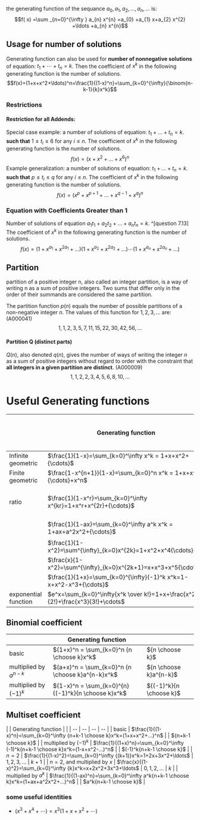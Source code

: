 the generating function of the sequance  $a_{0} ,a_{1} ,a_{2} ,\dotsc ,a_{n} ,\dotsc$  is:
$$f( x) =\sum _{n=0}^{\infty } a_{n} x^{n} =a_{0} +a_{1} x+a_{2} x^{2} +\ldots +a_{n} x^{n}$$

## Usage for number of solutions

Generating function can also be used for **number of nonnegative solutions** of equation: $t_1+\cdots+t_n=k$. Then the coefficient of $x^k$ in the following generating function is the number of solutions.
$$f(x)=(1+x+x^2+\ldots)^n=\frac{1}{(1-x)^n}=\sum_{k=0}^{\infty}{\binom{n-k-1}{k}x^k}$$

### Restrictions

#### **Restriction for all Addends**: 
Special case example: a number of solutions of equation: $t_1+\ldots+t_n=k$. **such that** $1 \leq t_i \leq 6$ for any $i \le n$. 
The coefficient of $x^k$ in the following generating function is the number of solutions.
$$f(x)=(x+x^2+\ldots+x^6)^n$$
Example generalization: a number of solutions of equation: $t_1+\ldots+t_n=k$. **such that** $p \leq t_i \leq q$ for any $i \le n$. 
The coefficient of $x^k$ in the following generating function is the number of solutions.
$$f(x)=(x^p+x^{p+1}+\ldots+x^{q-1}+x^q )^n$$

### Equation with Coefficients Greater than 1
Number of solutions of equation $a_1 t_1+a_2 t_2+ \ldots + a_n t_n = k$. ^[question 7.13]
The coefficient of $x^k$ in the following generating function is the number of solutions.
$$f(x)=(1+x^{a_1}+x^{2a_1}+\ldots)(1+x^{a_2}+x^{2a_2}+\ldots)\cdots(1+x^{a_n}+x^{2a_n}+\ldots)$$
## Partition
partition of a positive integer n, also called an integer partition, is a way of writing n as a sum of positive integers. Two sums that differ only in the order of their summands are considered the same partition. 

The partition function $p(n)$ equals the number of possible partitions of a non-negative integer $n$.
The values of this function for $1,2,3,\ldots$ are: (A000041)
$$1, 1, 2, 3, 5, 7, 11, 15, 22, 30, 42, 56,\ldots$$

#### Partition Q (distinct parts)
$Q(n)$, also denoted $q(n)$, gives the number of ways of writing the integer $n$ as a sum of positive integers without regard to order with the constraint that **all integers in a given partition are distinct**. (A000009)
$$1, 1, 2, 2, 3, 4, 5, 6, 8, 10,\ldots$$


# Useful Generating functions

|                      | Generating function                                                            | Sequence $c_0,c_1,c_2,\ldots,c_k,\ldots$ |                                      |
| -------------------- | ------------------------------------------------------------------------------ | ---------------------------------------- | ------------------------------------ |
| Infinite geometric   | $\frac{1}{1-x}=\sum_{k=0}^\infty x^k = 1+x+x^2+{\cdots}$                       | $1,1,1,1,...$                            |                                      |
| Finite geometric     | $\frac{1-x^{n+1}}{1-x}=\sum_{k=0}^n x^k = 1+x+x^2+{\cdots}+x^n$                | $1,1,1,1,...,n$                          |                                      |
| ratio                | $\frac{1}{1-x^r}=\sum_{k=0}^\infty x^{kr}=1+x^r+x^{2r}+{\cdots}$               |                                          | $c_k=1$ if $r\vert k$ ;  otherwise 0 |
|                      | $\frac{1}{1-ax}=\sum_{k=0}^\infty a^k x^k = 1+ax+a^2x^2+{\cdots}$              | $a^0,a^1,a^2,a^3,...$                    | $a^k$                                |
|                      | $\frac{1}{1-x^2}=\sum^{\infty}_{k=0}x^{2k}=1+x^2+x^4{\cdots}$                  | $1,0,1,0,...$                            |                                      |
|                      | $\frac{x}{1-x^2}=\sum^{\infty}_{k=0}x^{2k+1}=x+x^3+x^5{\cdots}$                | $0,1,0,1,...$                            |                                      |
|                      | $\frac{1}{1+x}=\sum_{k=0}^{\infty}(-1)^k x^k=1-x+x^2-x^3+{\cdots}$             | $1,-1,1,-1,...$                          |                                      |
| exponential function | $e^x=\sum_{k=0}^\infty{x^k \over k!}=1+x+\frac{x^2}{2!}+\frac{x^3}{3!}+\cdots$ |                                          | $\frac{1}{k!}$                       |

## Binomial coefficient

|                         | Generating function                                |                         |
| ----------------------- | -------------------------------------------------- | ----------------------- |
| basic                   | $(1+x)^n = \sum_{k=0}^n {n \choose k}x^k$          | ${n \choose k}$         |
| multiplied by $a^{n-k}$ | $(a+x)^n = \sum_{k=0}^n {n \choose k}a^{n-k}x^k$   | ${n \choose k}a^{n-k}$  |
| multiplied by $(-1)^k$  | $(1-x)^n = \sum_{k=0}^{n}{(-1)^k}{n \choose k}x^k$ | ${(-1)^k}{n \choose k}$ |

## Multiset coefficient

| | Generating function | |
| -- | -- | -- | -- | 
| basic | $\frac{1}{(1-x)^n}=\sum_{k=0}^\infty {n+k-1 \choose k}x^k=(1+x+x^2+...)^n$ |                      | ${n+k-1 \choose k}$     |
|  multiplied by $(-1)^k$    | $\frac{1}{(1+x)^n}=\sum_{k=0}^\infty (-1)^k{n+k-1 \choose k}x^k=(1-x+x^2-...)^n$ |                      | $(-1)^k{n+k-1 \choose k}$     |
|  $n=2$                    | $\frac{1}{(1-x)^2}=\sum_{k=0}^\infty {(k+1)}x^k=1+2x+3x^2+\ldots$          | $1,2,3,\ldots$                           | $k+1$    |
|  $n=2$, and multiplied by $x$                    | $\frac{x}{(1-x)^2}=\sum_{k=0}^\infty {k}x^k=x+2x^2+3x^3+\ldots$          | $0,1,2,\ldots$                           | $k$    |
| multiplied by $a^k$  | $\frac{1}{(1-ax)^n}=\sum_{k=0}^\infty a^k{n+k-1 \choose k}x^k=(1+ax+a^2x^2+...)^n$ |                      | $a^k{n+k-1 \choose k}$     |


### some useful identities 
- $(x^3+x^4+\cdots)=x^3(1+x+x^2+\cdots)$

